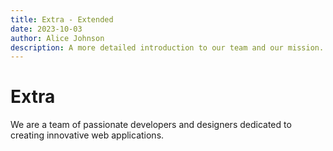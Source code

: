 ```yaml
---
title: Extra - Extended
date: 2023-10-03
author: Alice Johnson
description: A more detailed introduction to our team and our mission.
---
```


# Extra

We are a team of passionate developers and designers dedicated to creating innovative web applications.
